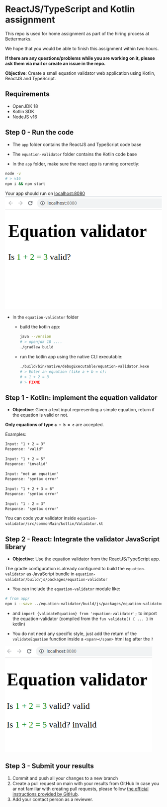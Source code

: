 # ReactJS/TypeScript and Kotlin assignment

This repo is used for home assignment as part of the hiring process at Bettermarks.

We hope that you would be able to finish this assignment within two hours. 

**If there are any questions/problems while you are working on it, please ask them via mail or create an issue in the repo.**

**Objective**: Create a small equation validator web application using Kotlin, ReactJS and TypeScript.

## Requirements

- OpenJDK 18
- Kotlin SDK
- NodeJS v16

## Step 0 - Run the code

- The `app` folder contains the ReactJS and TypeScript code base
- The `equation-validator` folder contains the Kotlin code base

- In the `app` folder, make sure the react app is running correctly:

```sh
node -v
# > v16
npm i && npm start
```

Your app should run on [localhost:8080](http://localhost:8080)
![app](./docs/app-step0.png)

- In the `equation-validator` folder
  - build the kotlin app:

    ```sh
    java --version
    # > openjdk 18 ....
    ./gradlew build
    ```

  - run the kotlin app using the native CLI executable:

    ```sh
    ./build/bin/native/debugExecutable/equation-validator.kexe
    # > Enter an equation (like a + b = c):
    # > 1 + 2 = 3
    # > FIXME
    ```

## Step 1 - Kotlin: implement the equation validator

- **Objective**: Given a text input representing a simple equation, return if the equation is valid or not.

**Only equations of type `a + b = c`** are accepted.

Examples:
```plain
Input: "1 + 2 = 3"
Response: "valid"

Input: "1 + 2 = 5"
Response: "invalid"

Input: "not an equation"
Response: "syntax error"

Input: "1 + 2 + 3 = 6"
Response: "syntax error"

Input: "1 - 2 = 3"
Response: "syntax error" 
```

You can code your validator inside `equation-validator/src/commonMain/kotlin/Validator.kt`

## Step 2 - React: Integrate the validator JavaScript library

- **Objective**: Use the equation validator from the ReactJS/TypeScript app.

The gradle configuration is already configured to build the `equation-validator` as JavaScript bundle in `equation-validator/build/js/packages/equation-validator`

- You can include the `equation-validator` module like:
```sh
# from app/
npm i --save ../equation-validator/build/js/packages/equation-validator
```
- and `import {validateEquation} from 'equation-validator';` to import the equation-validator (compiled from the `fun validate() { ... }` in kotlin)

- You do not need any specific style, just add the return of the `validateEquation` function inside a `<span></span>` html tag after the `?`

![](./docs/app-step2.png)

## Step 3 - Submit your results

1. Commit and push all your changes to a new branch
1. Create a pull request on main with your results from GitHub In case you ar not familiar with creating pull requests, please follow [the official instructions provided by GitHub](https://docs.github.com/en/pull-requests/collaborating-with-pull-requests/proposing-changes-to-your-work-with-pull-requests/creating-a-pull-request).
1. Add your contact person as a reviewer.
